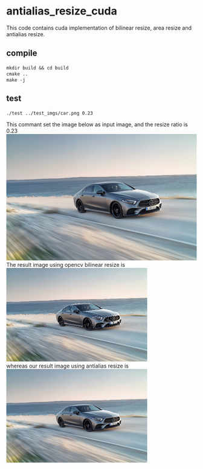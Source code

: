 # antialias_resize_cuda
This code contains cuda implementation of bilinear resize, area resize and antialias resize.
## compile
```
mkdir build && cd build
cmake ..
make -j
```

## test
```
./test ../test_imgs/car.png 0.23
```
This commant set the image below as input image, and the resize ratio is 0.23  
![image](test_imgs/car.png)   
The result image using opencv bilinear resize is  
![image](build/cv_linear.png)   
whereas our result image using antialias resize is  
![image](build/my_lanczos.png)

